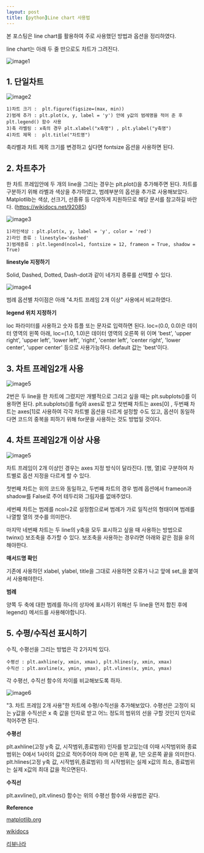```yaml
---
layout: post
title: [python]Line chart 사용법
---
```

본 포스팅은 line chart를 활용하여 주로 사용했던 방법과 옵션을 정리하였다. 

line chart는 아래 두 줄 만으로도 차트가 그려진다. 

<script src="https://gist.github.com/717eunhye/1ea4041339f82786d81e0af0deea380e.js"></script>

![image1](https://user-images.githubusercontent.com/50131912/163088616-26bdb33e-c963-4ae2-8f0b-2fb8bb8c3c6d.png)

## **1. 단일차트**

<script src="https://gist.github.com/717eunhye/ff1b64004a7c2182c9de0f962487466f.js"></script>

![image2](https://user-images.githubusercontent.com/50131912/163089172-ac86716a-af60-4645-828c-aa47c02463c3.png)

	1)차트 크기 :  plt.figure(figsize=(max, min)) 
	2)범례 추가 : plt.plot(x, y, label = 'y') 안에 y값의 범례명을 적어 준 후 plt.legend() 함수 사용
	3)축 라벨링 : x축의 경우 plt.xlabel("x축명") , plt.ylabel("y축명") 
	4)차트 제목 :  plt.title("차트명")

축라벨과 차트 제목 크기를 변경하고 싶다면 fontsize 옵션을 사용하면 된다.


## **2. 차트추가**

<script src="https://gist.github.com/717eunhye/a93c26f93a94ca575c433d49c8e83c8a.js"></script>

한 차트 프레임안에 두 개의 line을 그리는 경우는 plt.plot()을 추가해주면 된다. 
차트를 구분하기 위해 라벨과 색상을 추가하였고, 범례부분의 옵션을 추가로 사용해보았다. 
Matplotlib는 색상, 선크기, 선종류 등  다양하게 지원하므로 해당 문서를 참고하길 바란다. (https://wikidocs.net/92085)

![image3](https://user-images.githubusercontent.com/50131912/163089381-c1ffe644-726f-4192-b3a2-b02d38712fad.png)

	1)라인색상 : plt.plot(x, y, label = 'y', color = 'red')
	2)라인 종류 : linestyle='dashed'
	3)범례종류 : plt.legend(ncol=1, fontsize = 12, frameon = True, shadow = True)


**linestyle 지정하기**

Solid, Dashed, Dotted, Dash-dot과 같이 네가지 종류를 선택할 수 있다. 

![image4](https://user-images.githubusercontent.com/50131912/163089513-f8c6c6ed-5aa1-4b6c-8362-130b8ed0ef36.png)

범례 옵션별 차이점은 아래 "4.차트 프레임 2개 이상" 사용에서 비교하였다.

**legend 위치 지정하기**

loc 파라미터를 사용하고 숫자 튜플 또는 문자로 입력하면 된다. 
loc=(0.0, 0.0)은 데이터 영역의 왼쪽 아래, loc=(1.0, 1.0)은 데이터 영역의 오른쪽 위 이며 'best', 'upper right', 'upper left', 'lower left', 'right', 'center left', 'center right', 'lower center', 'upper center' 등으로 사용가능하다. 
default 값는 'best'이다. 

## **3. 차트 프레임2개 사용**

<script src="https://gist.github.com/717eunhye/32404e17a5f31032cde28af4247a647c.js"></script>

![image5](https://user-images.githubusercontent.com/50131912/163089847-0359fc0c-b7d2-4147-a82b-233012e43ee4.png)

2번은 두 line을 한 차트에 그렸지만 개별적으로 그리고 싶을 때는 plt.subplots()를 이용하면 된다. 
plt.subplots()를 fig와 axes로 받고 첫번째 차트는 axes[0] , 두번째 차트는 axes[1]로 사용하여 각각 차트별 옵션을 다르게 설정할 수도 있고, 옵션이 동일하다면 코드의 중복을 피하기 위해 for문을 사용하는 것도 방법일 것이다. 

## **4. 차트 프레임2개 이상 사용**

<script src="https://gist.github.com/717eunhye/b344d994d5b1458f81690f89ff121893.js"></script>

![image5](https://user-images.githubusercontent.com/50131912/163090083-87887bd6-9827-4db5-bad3-567bee3a3aa1.png)

차트 프레임이 2개 이상인 경우는 axes 지정 방식이 달라진다. [행, 열]로 구분하여 차트별로 옵션 지정을 다르게 할 수 있다. 

첫번째 차트는 위의 코드와 동일하고, 두번째 차트의 경우 범례 옵션에서 frameon과 shadow를 False로 주어 테두리와 그림자를 없애주었다. 

세번째 차트는 범례를 ncol=2로 설정함으로써 범례가 가로 일직선의 형태이며  범례를 나열할 열의 갯수를 의미한다. 

마지막 네번째 차트는 두 line의 y축을 모두 표시하고 싶을 때 사용하는 방법으로 twinx() 보조축을 추가할 수 있다. 보조축을 사용하는 경우라면 아래와 같은 점을 유의해야한다. 


**매서드명 확인**

기존에 사용하던 xlabel, ylabel, title을 그대로 사용하면 오류가 나고 앞에 set_을 붙여서 사용해야한다. 

<script src="https://gist.github.com/717eunhye/cea71fb66febd2cf29cd5acee62f476b.js"></script>

**범례**

양쪽 두 축에 대한 범례를 하나의 상자에 표시하기 위해선 두 line을 먼저 합친 후에 legend() 메서드를 사용해야합니다. 

## **5. 수평/수직선 표시하기**

수직, 수평선을 그리는 방법은 각 2가지씩 있다. 

    수평선 : plt.axhline(y, xmin, xmax), plt.hlines(y, xmin, xmax)
    수직선 : plt.axvline(x, ymin, ymax), plt.vlines(x, ymin, ymax)

각 수평선, 수직선 함수의 차이를 비교해보도록 하자. 

<script src="https://gist.github.com/717eunhye/e1c85dca518a848d8a0a892e942930b2.js"></script>

![image6](https://user-images.githubusercontent.com/50131912/163090671-d01a399e-df86-4b7e-971e-f42e44ae9e42.png)

"3. 차트 프레임 2개 사용"한 차트에 수평/수직선을 추가해보았다. 
수평선은 고정이 되는 y값을 수직선은 x 축 값을 인자로 받고 어느 정도의 범위의 선을 구할 것인지 인자로 적어주면 된다. 
	
**수평선**

plt.axhline(고정 y축 값, 시작범위,종료범위) 인자를 받고있는데  이때 시작범위와 종료범위는 0에서 1사이의 값으로 적어주어야 하며 0은 왼쪽 끝, 1은 오른쪽 끝을 의미한다. 
plt.hlines(고정 y축 값, 시작범위,종료범위) 의 시작범위는 실제 x값의 최소, 종료범위는 실제 x값의 최대 값을 적으면된다.

**수직선**

plt.axvline(), plt.vlines() 함수는 위의 수평선 함수와 사용법은 같다.

           
 
 
            
 
 
            
 
 
 
          
 
 
         


**Reference**

[matplotlib.org](https://matplotlib.org/stable/api/_as_gen/matplotlib.pyplot.legend.html)

[wikidocs](https://wikidocs.net/92085)

[리뷰나라](http://daplus.net/python-twinx-%EA%B0%80%EC%9E%88%EB%8A%94-%EB%B3%B4%EC%A1%B0-%EC%B6%95-%EB%B2%94%EB%A1%80%EC%97%90-%EC%B6%94%EA%B0%80%ED%95%98%EB%8A%94-%EB%B0%A9%EB%B2%95/)